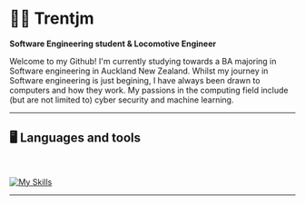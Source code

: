 <!--
**Trentjm/Trentjm** is a ✨ _special_ ✨ repository because its `README.md` (this file) appears on your GitHub profile.

Here are some ideas to get you started:

- 🔭 I’m currently working on ...
- 🌱 I’m currently learning ...
- 👯 I’m looking to collaborate on ...
- 🤔 I’m looking for help with ...
- 💬 Ask me about ...
- 📫 How to reach me: ...
- 😄 Pronouns: ...
- ⚡ Fun fact: ...
-->


# ✌🏽 Trentjm

**Software Engineering student & Locomotive Engineer**

Welcome to my Github! I'm currently studying towards a BA majoring in Software engineering in Auckland New Zealand. Whilst my journey in Software engineering is just begining, I have always been drawn to computers and how they work. My passions in the computing field include (but are not limited to) cyber security and machine learning.

---

## <c> 🖥️ Languages and tools <c>
<br>

[![My Skills](https://skillicons.dev/icons?i=linux,cpp,swift,git,html,css)](https://skillicons.dev)

---
